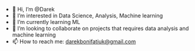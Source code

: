 - 👋 Hi, I’m @Darek
- 👀 I’m interested in Data Science, Analysis, Machine learning
- 🌱 I’m currently learning ML
- 💞️ I’m looking to collaborate on projects that requires data analysis and machine learning
- 📫 How to reach me: darekbonifatiuk@gmail.com

<!---
DarekB2/DarekB2 is a ✨ special ✨ repository because its `README.md` (this file) appears on your GitHub profile.
You can click the Preview link to take a look at your changes.
--->
